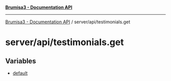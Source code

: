 [**Brumisa3 - Documentation API**](../../../README.md)

***

[Brumisa3 - Documentation API](../../../README.md) / server/api/testimonials.get

# server/api/testimonials.get

## Variables

- [default](variables/default.md)
